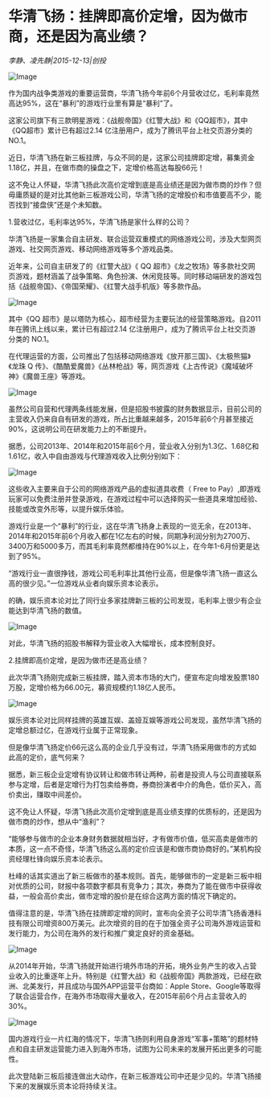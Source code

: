 # 华清飞扬：挂牌即高价定增，因为做市商，还是因为高业绩？

*李静、凌先静|2015-12-13|创投*

![Image](http://p3.pstatp.com/large/6c33000205496fe17d5d)

作为国内战争类游戏的重要运营商，华清飞扬今年前6个月营收过亿，毛利率竟然高达95%，这在“暴利”的游戏行业里有算是“暴利”了。

这家公司旗下有三款明星游戏：《战舰帝国》《红警大战》和《QQ超市》，其中《QQ超市》累计已有超过2.14 亿注册用户，成为了腾讯平台上社交页游分类的NO.1。

近日，华清飞扬在新三板挂牌，与众不同的是，这家公司挂牌即定增，募集资金1.18亿，并且，在做市商的操盘之下，定增价格高达每股66元！

这不免让人怀疑，华清飞扬此次高价定增到底是高业绩还是因为做市商的炒作？但毋庸质疑的是对比其他新三板游戏公司，华清飞扬的定增股价和市值要高不少，能否找到“接盘侠”还是个未知数。

1.营收过亿，毛利率达95%，华清飞扬是家什么样的公司？

华清飞扬是一家集合自主研发、联合运营双重模式的网络游戏公司，涉及大型网页游戏、社交网页游戏、移动网络游戏等多个游戏品类。

近年来，公司自主研发了的《红警大战》《 QQ 超市》《龙之牧场》等多款社交网页游戏，题材涵盖了战争策略、角色扮演、休闲竞技等。同时移动端研发的游戏包括《战舰帝国》、《帝国荣耀》、《红警大战手机版》等多款作品。

![Image](http://p3.pstatp.com/large/6c2e000472bc17d3d03e)

其中《QQ 超市》是以塔防为核心，超市经营为主要玩法的经营策略游戏。自2011年在腾讯上线以来，累计已有超过2.14 亿注册用户，成为了腾讯平台上社交页游分类的 NO.1。

在代理运营的方面，公司推出了包括移动网络游戏《放开那三国》、《太极熊猫》《龙珠 Q 传》、《酷酷爱魔兽》《丛林枪战》等，网页游戏《上古传说》《魔域破坏神》《魔兽王座》等游戏。

![Image](http://p3.pstatp.com/large/6c2f00045b348e73fae6)

虽然公司自营和代理两条线能发展，但是招股书披露的财务数据显示，目前公司的主营收入仍来自自有研发的游戏，所占比重越来越多，2015年前6个月甚至接近90%，这说明公司在研发能力上的不断提升。

据悉，公司2013年、2014年和2015年前6个月，营业收入分别为1.3亿、1.68亿和1.61亿，收入中自由游戏与代理游戏收入比例分别如下：

![Image](http://p2.pstatp.com/large/6c2d00049f2141b56351)

这些收入主要来自于公司的网络游戏产品的虚拟道具收费（ Free to Pay）,即游戏玩家可以免费注册并登录游戏，在游戏过程中可以选择购买一些道具来增加经验、技能或改变外形等，以提升娱乐体验。

游戏行业是一个“暴利”的行业，这在华清飞扬身上表现的一览无余，在2013年、2014年和2015年前6个月收入都在1亿左右的时候，同期净利润分别为2700万、3400万和5000多万，而其毛利率竟然都维持在90%以上，在今年1-6月份更是达到了95%。

“游戏行业一直很挣钱，游戏公司毛利率比其他行业高，但是像华清飞扬一直这么高的很少见。”一位游戏从业者向娱乐资本论表示。

的确，娱乐资本论对比了同行业多家挂牌新三板的公司发现，毛利率上很少有企业能达到华清飞扬的数值。

![Image](http://p7.pstatp.com/large/6c3300020547cd2d0dde)

对此，华清飞扬的招股书解释为营业收入大幅增长，成本控制良好。

2.挂牌即高价定增，是因为做市还是高业绩？

此次华清飞扬刚完成新三板挂牌，踏入资本市场的大门，便宣布定向增发股票180万股，定增价格为66.00元，募资规模约1.18亿人民币。

![Image](http://p3.pstatp.com/large/6c2c000564477b4a870d)

娱乐资本论对比同样挂牌的英雄互娱、盖娅互娱等游戏公司发现，虽然华清飞扬的定增总额过亿，在游戏行业属于正常现象。

但是像华清飞扬定价66元这么高的企业几乎没有过，华清飞扬采用做市的方式如此高的定价，底气何来？

据悉，新三板企业定增有协议转让和做市转让两种，前者是投资人与公司直接联系参与定增，后者是定增行为打包卖给券商，券商扮演者中介的角色，低价买入，高价卖出，赚取中间差价。

这不免让人怀疑，华清飞扬此次高价定增到底是高业绩支撑的优质标的，还是因为做市商的炒作，想从中“渔利”？

“能够参与做市的企业本身财务数据就相当好，才有做市价值，低买高卖是做市的本质，这一点不奇怪，华清飞扬这么高的定价应该是和做市商协商好的。”某机构投资经理杜锋向娱乐资本论表示。

杜峰的话其实道出了新三板做市的基本规则。首先，能够做市的一定是新三板中相对优质的公司，财报中各项数字都具有竞争力；其次，券商为了能在做市中获得收益，一般会高价卖出，做市定增的股价是在综合这两方面的情况下确定的。

值得注意的是，华清飞扬在挂牌即定增的同时，宣布向全资子公司华清飞扬香港科技有限公司增资800万美元。此次增资的目的在于加强全资子公司海外游戏运营和发行能力，为公司在海外的发行和推广奠定良好的资金基础。

![Image](http://p2.pstatp.com/large/6c330002054a51dfeb3f)

从2014年开始，华清飞扬就开始进行境外市场的开拓，境外业务产生的收入占营业收入的比重逐年上升。特别是《红警大战》和《战舰帝国》两款游戏，已经在欧洲、北美发行，并且成功与国外APP运营平台商如：Apple Store、Google等取得了联合运营合作，在海外市场取得大量收入，在2015年前6个月占主营收入的30%。

![Image](http://p7.pstatp.com/large/6c300003f7d2aa519d9d)

国内游戏行业一片红海的情况下，华清飞扬则利用自身游戏“军事+策略”的题材特点和自主研发运营能力进入到海外市场，试图为公司未来的发展开拓出更多的可能性。

此次登陆新三板后接连做出大动作，在新三板游戏公司中还是少见的。华清飞扬接下来的发展娱乐资本论将持续关注。

